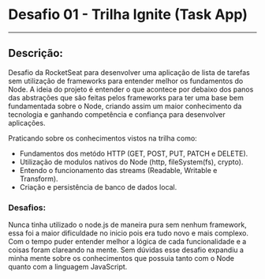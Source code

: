 # Desafio 01 - Trilha Ignite (Task App)

---

## Descrição:

Desafio da RocketSeat para desenvolver uma aplicação de lista de tarefas sem utilização de frameworks para entender melhor os fundamentos do Node. A ideia do projeto é entender o que acontece por debaixo dos panos das abstrações que são feitas pelos frameworks para ter uma base bem fundamentada sobre o Node, criando assim um maior conhecimento da tecnologia e ganhando competência e confiança para desenvolver aplicações.

Praticando sobre os conhecimentos vistos na trilha como:

- Fundamentos dos metódo HTTP (GET, POST, PUT, PATCH e DELETE).
- Utilização de modulos nativos do Node (http, fileSystem(fs), crypto).
- Entendo o funcionamento das streams (Readable, Writable e Transform).
- Criação e persistência de banco de dados local.

### Desafios:

Nunca tinha utilizado o node.js de maneira pura sem nenhum framework, essa foi a maior dificuldade no inicio pois era tudo novo e mais complexo. Com o tempo puder entender melhor a lógica de cada funcionalidade e a coisas foram clareando na mente. Sem dúvidas esse desafio expandiu a minha mente sobre os conhecimentos que possuia tanto com o Node quanto com a linguagem JavaScript.

